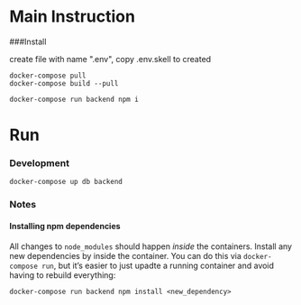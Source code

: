 Main Instruction
========================================
###Install

create file with name ".env", copy .env.skell to created
```
docker-compose pull
docker-compose build --pull

docker-compose run backend npm i
```

Run
========================================
### Development

```
docker-compose up db backend
```

### Notes

#### Installing npm dependencies

All changes to `node_modules` should happen *inside* the containers. Install any new dependencies by inside the container. You can do this via `docker-compose run`, but it’s easier to just upadte a running container and avoid having to rebuild everything:

```
docker-compose run backend npm install <new_dependency>
```
